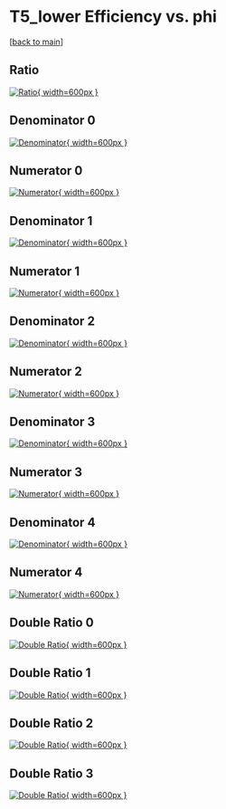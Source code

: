 # T5_lower Efficiency vs. phi

[[back to main](./)]



## Ratio

[![Ratio](../mtv/var/T5_lower_vtr_13_-1_eff_phi.png){ width=600px }](../mtv/var/T5_lower_vtr_13_-1_eff_phi.pdf)

## Denominator 0

[![Denominator](../mtv/den/T5_lower_vtr_13_-1_eff_phi_den0.png){ width=600px }](../mtv/den/T5_lower_vtr_13_-1_eff_phi_den0.pdf)

## Numerator 0

[![Numerator](../mtv/num/T5_lower_vtr_13_-1_eff_phi_num0.png){ width=600px }](../mtv/num/T5_lower_vtr_13_-1_eff_phi_num0.pdf)

## Denominator 1

[![Denominator](../mtv/den/T5_lower_vtr_13_-1_eff_phi_den1.png){ width=600px }](../mtv/den/T5_lower_vtr_13_-1_eff_phi_den1.pdf)

## Numerator 1

[![Numerator](../mtv/num/T5_lower_vtr_13_-1_eff_phi_num1.png){ width=600px }](../mtv/num/T5_lower_vtr_13_-1_eff_phi_num1.pdf)

## Denominator 2

[![Denominator](../mtv/den/T5_lower_vtr_13_-1_eff_phi_den2.png){ width=600px }](../mtv/den/T5_lower_vtr_13_-1_eff_phi_den2.pdf)

## Numerator 2

[![Numerator](../mtv/num/T5_lower_vtr_13_-1_eff_phi_num2.png){ width=600px }](../mtv/num/T5_lower_vtr_13_-1_eff_phi_num2.pdf)

## Denominator 3

[![Denominator](../mtv/den/T5_lower_vtr_13_-1_eff_phi_den3.png){ width=600px }](../mtv/den/T5_lower_vtr_13_-1_eff_phi_den3.pdf)

## Numerator 3

[![Numerator](../mtv/num/T5_lower_vtr_13_-1_eff_phi_num3.png){ width=600px }](../mtv/num/T5_lower_vtr_13_-1_eff_phi_num3.pdf)

## Denominator 4

[![Denominator](../mtv/den/T5_lower_vtr_13_-1_eff_phi_den4.png){ width=600px }](../mtv/den/T5_lower_vtr_13_-1_eff_phi_den4.pdf)

## Numerator 4

[![Numerator](../mtv/num/T5_lower_vtr_13_-1_eff_phi_num4.png){ width=600px }](../mtv/num/T5_lower_vtr_13_-1_eff_phi_num4.pdf)

## Double Ratio 0

[![Double Ratio](../mtv/ratio/T5_lower_vtr_13_-1_eff_phi_ratio0.png){ width=600px }](../mtv/ratio/T5_lower_vtr_13_-1_eff_phi_ratio0.pdf)

## Double Ratio 1

[![Double Ratio](../mtv/ratio/T5_lower_vtr_13_-1_eff_phi_ratio1.png){ width=600px }](../mtv/ratio/T5_lower_vtr_13_-1_eff_phi_ratio1.pdf)

## Double Ratio 2

[![Double Ratio](../mtv/ratio/T5_lower_vtr_13_-1_eff_phi_ratio2.png){ width=600px }](../mtv/ratio/T5_lower_vtr_13_-1_eff_phi_ratio2.pdf)

## Double Ratio 3

[![Double Ratio](../mtv/ratio/T5_lower_vtr_13_-1_eff_phi_ratio3.png){ width=600px }](../mtv/ratio/T5_lower_vtr_13_-1_eff_phi_ratio3.pdf)

